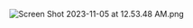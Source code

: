 ![Screen Shot 2023-11-05 at 12.53.48 AM.png](..%2F..%2F..%2F..%2FDesktop%2FScreen%20Shot%202023-11-05%20at%2012.53.48%20AM.png)